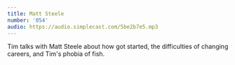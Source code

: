 ```yaml
---
title: Matt Steele
number: '054'
audio: https://audio.simplecast.com/5be2b7e5.mp3
---
```

Tim talks with Matt Steele about how got started, the difficulties of changing careers, and Tim's phobia of fish.
